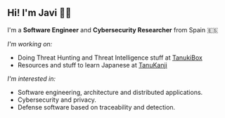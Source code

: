 ## Hi! I'm Javi 👋🏻

I'm a **Software Engineer** and **Cybersecurity Researcher** from Spain 🇪🇸

_I'm working on:_

* Doing Threat Hunting and Threat Intelligence stuff at [TanukiBox](https://github.com/tanukibox)
* Resources and stuff to learn Japanese at [TanuKanji](https://github.com/tanukanji)

_I'm interested in:_

* Software engineering, architecture and distributed applications.
* Cybersecurity and privacy.
* Defense software based on traceability and detection.

